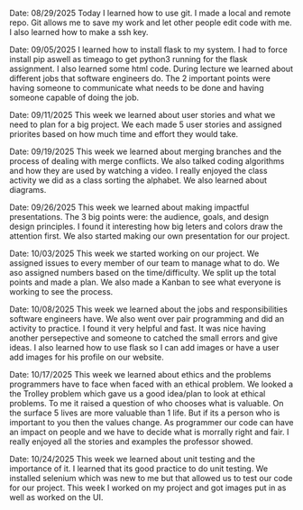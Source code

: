 Date: 08/29/2025
Today I learned how to use git. I made a local and remote repo. Git allows me to save my work and let other people edit code with me. I also learned how to make a ssh key.

Date: 09/05/2025
I learned how to install flask to my system. I had to force install pip aswell as timeago to get python3 running for the flask assignment. I also learned some html code. During lecture we learned about different jobs that software engineers do. The 2 important points were having someone to communicate what needs to be done and having someone capable of doing the job.

Date: 09/11/2025
This week we learned about user stories and what we need to plan for a big project. We each made 5 user stories and
assigned priorites based on how much time and effort they would take.

Date: 09/19/2025
This week we learned about merging branches and the process of dealing with merge conflicts. We also talked coding
algorithms and how they are used by watching a video. I really enjoyed the class activity we did as a class sorting the alphabet. We also learned about diagrams.

Date: 09/26/2025
This week we learned about making impactful presentations. The 3 big points were: the audience, goals, and design
design principles. I found it interesting how big leters and colors draw the attention first. We also started making
our own presentation for our project.

Date: 10/03/2025
This week we started working on our project. We assigned issues to every member of our team to manage what to do. We aso assigned numbers based on the time/difficulty. We split up the total points and made a plan. We also made a Kanban to
see what everyone is working to see the process.

Date: 10/08/2025
This week we learned about the jobs and responsibilities software engineers have. We also went over pair programming and did an activity to practice. I found it very helpful and fast. It was nice having another persepective and someone to 
catched the small errors and give ideas. I also learned how to use flask so I can add images or have a user add images for his profile on our website.

Date: 10/17/2025
This week we learned about ethics and the problems programmers have to face when faced with an ethical problem. We looked a the Trolley problem which gave us a good idea/plan to look at ethical problems. To me it raised a question of who chooses what is valuable. On the surface 5 lives are more valuable than 1 life. But if its a person who is important to you then the values change. As programmer our code can have an impact on people and we have to decide what is morrally right and fair. I really enjoyed all the stories and examples the professor showed.

Date: 10/24/2025
This week we learned about unit testing and the importance of it. I learned that its good practice to do unit testing. We installed selenium which was new to me but that allowed us to test our code for our project. This week I worked on my project and got images put in as well as worked on the UI.     
